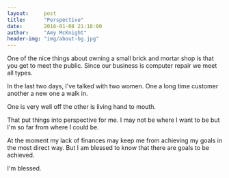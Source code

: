 ```yaml
---
layout:     post
title:      "Perspective"
date:       2016-01-08 21:18:00
author:     "Amy McKnight"
header-img: "img/about-bg.jpg"
---
```

One of the nice things about owning a small brick and mortar shop is that you get to meet the public. Since our business is computer repair we meet all types.

In the last two days, I've talked with two women. One a long time customer another a new one a walk in.

One is very well off the other is living hand to mouth. 

That put things into perspective for me. I may not be where I want to be but I'm so far from where I could be.

At the moment my lack of finances may keep me from achieving my goals in the most direct way. But I am blessed to know that there are goals to be achieved. 

I'm blessed.


